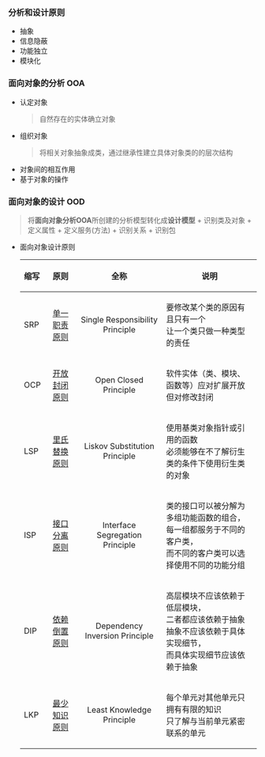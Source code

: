 ### 分析和设计原则
  + 抽象
  + 信息隐蔽
  + 功能独立
  + 模块化
### 面向对象的分析 OOA
  + 认定对象
    > 自然存在的实体确立对象
  + 组织对象
    > 将相关对象抽象成类，通过继承性建立具体对象类的的层次结构
  + 对象间的相互作用
  + 基于对象的操作
### 面向对象的设计 OOD
  > 将**面向对象分析OOA**所创建的分析模型转化成**设计模型**
    + 识别类及对象
    + 定义属性
    + 定义服务(方法)
    + 识别关系
    + 识别包
  + 面向对象设计原则
    
    |缩写|原则|全称|<p align="center">说明|
    |:---|:---:|:---:|---:|
    |SRP|[单一职责原则](https://www.cnblogs.com/gaochundong/p/interface_segregation_principle.html)|Single Responsibility Principle|<p align="left">要修改某个类的原因有且只有一个<br>让一个类只做一种类型的责任<p>|
    |OCP|[开放封闭原则](https://www.cnblogs.com/gaochundong/p/open_closed_principle.html)|Open Closed Principle|<p align="left">软件实体（类、模块、函数等）应对扩展开放<br>但对修改封闭|
    |LSP|[里氏替换原则](https://www.cnblogs.com/gaochundong/p/liskov_substitution_principle.html)|Liskov Substitution Principle|<p align="left">使用基类对象指针或引用的函数<br>必须能够在不了解衍生类的条件下使用衍生类的对象|
    |ISP|[接口分离原则](https://www.cnblogs.com/gaochundong/p/interface_segregation_principle.html)|Interface Segregation Principle|<p align="left">类的接口可以被分解为多组功能函数的组合，<br>每一组都服务于不同的客户类，<br>而不同的客户类可以选择使用不同的功能分组|
    |DIP|[依赖倒置原则](https://www.cnblogs.com/gaochundong/p/dependency_inversion_principle.html)|Dependency Inversion Principle|<p align="left">高层模块不应该依赖于低层模块，<br>二者都应该依赖于抽象<br>抽象不应该依赖于具体实现细节，<br>而具体实现细节应该依赖于抽象|
    |LKP|[最少知识原则](https://www.cnblogs.com/gaochundong/p/least_knowledge_principle.html)|Least Knowledge Principle|<p align="left">每个单元对其他单元只拥有有限的知识<br>只了解与当前单元紧密联系的单元|

